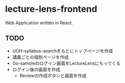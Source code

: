 # lecture-lens-frontend

Web Application written in React.

## TODO

- UOH-syllabus-searchをもとにトップページを作成
- 講義ごとの個別ページを作成
- Go-samoleのログイン画面をLectureLensにもってくる
- ログイン後の画面を作成
    - Reviewの作成ボタンと画面を作成